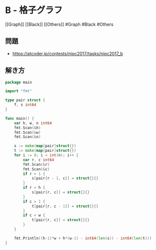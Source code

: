 # B - 格子グラフ
[[Graph]] [[Black]] [[Others]]
#Graph #Black #Others 

## 問題
- https://atcoder.jp/contests/njpc2017/tasks/njpc2017_b

## 解き方
```go
package main

import "fmt"

type pair struct {
	f, s int64
}

func main() {
	var h, w, n int64
	fmt.Scan(&h)
	fmt.Scan(&w)
	fmt.Scan(&n)

	s := make(map[pair]struct{})
	t := make(map[pair]struct{})
	for i := 0; i < int(n); i++ {
		var r, c int64
		fmt.Scan(&r)
		fmt.Scan(&c)
		if r > 1 {
			s[pair{r - 1, c}] = struct{}{}
		}
		if r < h {
			s[pair{r, c}] = struct{}{}
		}
		if c > 1 {
			t[pair{r, c - 1}] = struct{}{}
		}
		if c < w {
			t[pair{r, c}] = struct{}{}
		}
	}

	fmt.Println((h-1)*w + h*(w-1) - int64(len(s)) - int64(len(t)))
}
```